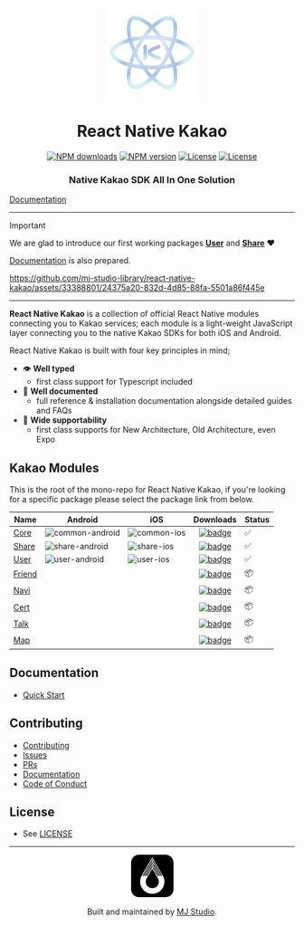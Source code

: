 <p align="center">
  <a href="https://mj-studio-library.github.io/react-native-kakao/">
    <img width="160px" src="https://raw.githubusercontent.com/mym0404/image-archive/master/202404201234177.webp"><br/>
  </a>
  <h1 align="center">React Native Kakao</h1>
  <p align="center">
  <a href="https://www.npmjs.com/package/@react-native-kakao/core"><img src="https://img.shields.io/npm/dm/@react-native-kakao/core.svg?style=flat-square" alt="NPM downloads"></a>
  <a href="https://www.npmjs.com/package/@react-native-kakao/core"><img src="https://img.shields.io/npm/v/@react-native-kakao/core.svg?style=flat-square" alt="NPM version"></a>
  <a href="/LICENSE"><img src="https://img.shields.io/npm/l/@react-native-kakao/core.svg?style=flat-square" alt="License"></a>
  <a href="https://github.com/lerna-lite/lerna-lite"><img src="https://img.shields.io/badge/maintained%20with-lerna--lite-e137ff?style=flat-square" alt="License"></a>
  <h3 align="center">Native Kakao SDK All In One Solution</h3>
  </p>
</p>
<a href="https://mj-studio-library.github.io/react-native-kakao/">Documentation</a>

---

> [!IMPORTANT]
> We are glad to introduce our first working packages [**User**](https://mj-studio-library.github.io/react-native-kakao/docs/user/intro) 
> and [**Share**](https://mj-studio-library.github.io/react-native-kakao/docs/share/intro) ❤️
>
> [Documentation](https://mj-studio-library.github.io/react-native-kakao/docs/intro) is also prepared.
>
> https://github.com/mj-studio-library/react-native-kakao/assets/33388801/24375a20-832d-4d85-88fa-5501a86f445e

---

**React Native Kakao** is a collection of official React Native modules connecting you to Kakao
services; each module is a light-weight JavaScript layer connecting you to the native Kakao SDKs for
both iOS and Android.

React Native Kakao is built with four key principles in mind;

- 👁 **Well typed**
  - first class support for Typescript included
- 📄 **Well documented**
  - full reference & installation documentation alongside detailed guides and FAQs
- 🚀 **Wide supportability**
  - first class supports for New Architecture, Old Architecture, even Expo

## Kakao Modules

This is the root of the mono-repo for React Native Kakao, if you're looking for a specific package
please select the package link from below.

[//]: # (The main package that you interface with is `App` &#40;`@react-native-kakao/app`&#41;)

| Name                                                                               | Android                                                                               | iOS                                                                                   |                                                                            Downloads                                                                            | Status |                                                                                        
|------------------------------------------------------------------------------------|---------------------------------------------------------------------------------------|---------------------------------------------------------------------------------------|:---------------------------------------------------------------------------------------------------------------------------------------------------------------:|--------| 
| [Core](https://mj-studio-library.github.io/react-native-kakao/docs/intro)          | ![common-android](https://img.shields.io/badge/common-2.20.1-green?style=flat-square) | ![common-ios](https://img.shields.io/badge/common-2.14.0-lightblue?style=flat-square) |   [![badge](https://img.shields.io/npm/dm/@react-native-kakao/core.svg?style=for-the-badge&logo=npm)](https://www.npmjs.com/package/@react-native-kakao/core)   | ✅      |
| [Share](https://mj-studio-library.github.io/react-native-kakao/docs/share/intro)   | ![share-android](https://img.shields.io/badge/share-2.20.1-green?style=flat-square)   | ![share-ios](https://img.shields.io/badge/share-2.14.0-lightblue?style=flat-square)   |  [![badge](https://img.shields.io/npm/dm/@react-native-kakao/share.svg?style=for-the-badge&logo=npm)](https://www.npmjs.com/package/@react-native-kakao/share)  | ✅      |
| [User](https://mj-studio-library.github.io/react-native-kakao/docs/user/intro)     | ![user-android](https://img.shields.io/badge/user-2.20.1-green?style=flat-square)     | ![user-ios](https://img.shields.io/badge/user-2.14.0-lightblue?style=flat-square)     |   [![badge](https://img.shields.io/npm/dm/@react-native-kakao/user.svg?style=for-the-badge&logo=npm)](https://www.npmjs.com/package/@react-native-kakao/user)   | ✅      |
| [Friend](https://mj-studio-library.github.io/react-native-kakao/docs/friend/intro) |                                                                                       |                                                                                       | [![badge](https://img.shields.io/npm/dm/@react-native-kakao/friend.svg?style=for-the-badge&logo=npm)](https://www.npmjs.com/package/@react-native-kakao/friend) | 📦     |
| [Navi](https://mj-studio-library.github.io/react-native-kakao/docs/navi/intro)     |                                                                                       |                                                                                       |   [![badge](https://img.shields.io/npm/dm/@react-native-kakao/navi.svg?style=for-the-badge&logo=npm)](https://www.npmjs.com/package/@react-native-kakao/navi)   | 📦     |
| [Cert](https://mj-studio-library.github.io/react-native-kakao/docs/cert/intro)     |                                                                                       |                                                                                       |   [![badge](https://img.shields.io/npm/dm/@react-native-kakao/cert.svg?style=for-the-badge&logo=npm)](https://www.npmjs.com/package/@react-native-kakao/cert)   | 📦     |
| [Talk](https://mj-studio-library.github.io/react-native-kakao/docs/talk/intro)     |                                                                                       |                                                                                       |   [![badge](https://img.shields.io/npm/dm/@react-native-kakao/talk.svg?style=for-the-badge&logo=npm)](https://www.npmjs.com/package/@react-native-kakao/talk)   | 📦     |
| [Map](https://mj-studio-library.github.io/react-native-kakao/docs/map/intro)       |                                                                                       |                                                                                       |    [![badge](https://img.shields.io/npm/dm/@react-native-kakao/map.svg?style=for-the-badge&logo=npm)](https://www.npmjs.com/package/@react-native-kakao/map)    | 📦     |

## Documentation

- [Quick Start](https://mj-studio-library.github.io/react-native-kakao/)

## Contributing

- [Contributing](https://github.com/mj-studio-library/react-native-kakao/blob/main/CONTRIBUTING.md)
- [Issues](https://github.com/invertase/react-native-kakao/issues)
- [PRs](https://github.com/invertase/react-native-kakao/pulls)
- [Documentation](https://mj-studio-library.github.io/react-native-kakao/)
- [Code of Conduct](https://github.com/mj-studio-library/react-native-kakao/blob/main/CODE_OF_CONDUCT.md)

## License

- See [LICENSE](/LICENSE)

---

<p align="center">
  <a href="https://mjstudio.net/">
    <img width="75px" src="https://raw.githubusercontent.com/mym0404/image-archive/master/202404201239152.webp">
  </a>
  <p align="center">
    Built and maintained by <a href="https://mjstudio.net/">MJ Studio</a>.
  </p>
</p>
